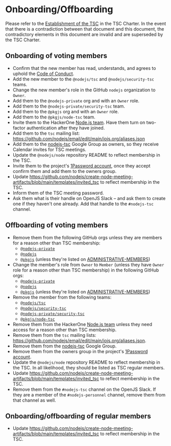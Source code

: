# Onboarding/Offboarding

Please refer to the
[Establishment of the TSC](https://github.com/nodejs/TSC/blob/main/TSC-Charter.md#section-4-establishment-of-the-tsc)
in the TSC Charter. In the event that there is a contradiction between that
document and this document, the contradictory elements in this document are
invalid and are superseded by the TSC Charter.

## Onboarding of voting members

* Confirm that the new member has read, understands, and agrees to uphold the
  [Code of Conduct](https://github.com/nodejs/admin/blob/main/CODE_OF_CONDUCT.md).
* Add the new member to the `@nodejs/tsc` and `@nodejs/security-tsc` teams.
* Change the new member's role in the GitHub `nodejs` organization to `Owner`.
* Add them to the `@nodejs-private` org and with an `Owner` role.
* Add them to the `@nodejs-private/security-tsc` team.
* Add them to the `@pkgjs` org and with an `Owner` role.
* Add them to the `@pkgjs/node-tsc` team.
* Invite them to the HackerOne [Node.js team](https://hackerone.com/organizations/nodejs/settings/users).
  Have them turn on two-factor authentication after they have joined.
* Add them to the `tsc` mailing list: <https://github.com/nodejs/email/edit/main/iojs.org/aliases.json>
* Add them to the [nodejs-tsc](https://groups.google.com/g/nodejs-tsc) Google Group as owners, so they receive Calendar invites for TSC meetings.
* Update the `@nodejs/node` repository README to reflect membership in the TSC.
* Invite them to the project's [1Password account](https://nodejs.1password.com/), once they accept confirm them and add them to the owners group.
* Update <https://github.com/nodejs/create-node-meeting-artifacts/blob/main/templates/invited_tsc> to reflect membership in the TSC.
* Inform them of the TSC meeting password.
* Ask them what is their handle on OpenJS Slack – and ask them to create one if they haven't one already. Add that handle to the `#nodejs-tsc` channel.

## Offboarding of voting members

* Remove them from the following GitHub orgs unless they are members for a
  reason other than TSC membership:
  * [`@nodejs-private`](https://github.com/orgs/nodejs-private/people)
  * [`@nodejs`](https://github.com/orgs/nodejs/people)
  * [`@pkgjs`](https://github.com/orgs/pkgjs/people) (unless they're listed on
    [ADMINISTRATIVE-MEMBERS](https://github.com/nodejs/package-maintenance/blob/main/ADMINISTRATIVE-MEMBERS.md))
* Change the member's role from `Owner` to `Member`
  (unless they have `Owner` role for a reason other than TSC membership)
  in the following GitHub orgs:
  * [`@nodejs-private`](https://github.com/orgs/nodejs-private/people)
  * [`@nodejs`](https://github.com/orgs/nodejs/people)
  * [`@pkgjs`](https://github.com/orgs/pkgjs/people) (unless they're listed on
    [ADMINISTRATIVE-MEMBERS](https://github.com/nodejs/package-maintenance/blob/main/ADMINISTRATIVE-MEMBERS.md))
* Remove the member from the following teams:
  * [`@nodejs/tsc`](https://github.com/orgs/nodejs/teams/tsc/members)
  * [`@nodejs/security-tsc`](https://github.com/orgs/nodejs/teams/security-tsc/members)
  * [`@nodejs-private/security-tsc`](https://github.com/orgs/nodejs-private/teams/security-tsc/members)
  * [`@pkgjs/node-tsc`](https://github.com/orgs/pkgjs/teams/node-tsc/members)
* Remove them from the HackerOne [Node.js team](https://hackerone.com/organizations/nodejs/settings/users) unless they need access for a
  reason other than TSC membership.
* Remove them from the `tsc` mailing lists: <https://github.com/nodejs/email/edit/main/iojs.org/aliases.json>.
* Remove them from the [nodejs-tsc](https://groups.google.com/g/nodejs-tsc) Google Group.
* Remove them from the owners group in the project's [1Password account](https://nodejs.1password.com/).
* Update the `@nodejs/node` repository README to reflect membership in the TSC.
  In all likelihood, they should be listed as TSC regular members.
* Update <https://github.com/nodejs/create-node-meeting-artifacts/blob/main/templates/invited_tsc> to reflect membership in the TSC.
* Remove them from the `#nodejs-tsc` channel on the OpenJS Slack. If they are a member of the `#nodejs-personnel` channel, remove them from that channel as well.

## Onboarding/offboarding of regular members

* Update <https://github.com/nodejs/create-node-meeting-artifacts/blob/main/templates/invited_tsc> to reflect membership in the TSC.
